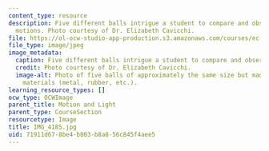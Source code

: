 ```yaml
---
content_type: resource
description: Five different balls intrigue a student to compare and observe their
  motions. Photo courtesy of Dr. Elizabeth Cavicchi.
file: https://ol-ocw-studio-app-production.s3.amazonaws.com/courses/ec-050-recreate-experiments-from-history-inform-the-future-from-the-past-galileo-january-iap-2010/71911d678be4b803b8a856c845f4aee5_IMG_4185.jpg
file_type: image/jpeg
image_metadata:
  caption: Five different balls intrigue a student to compare and observe their motions.
  credit: Photo courtesy of Dr. Elizabeth Cavicchi.
  image-alt: Photo of five balls of approximately the same size but made up of different
    materials (metal, rubber, etc.).
learning_resource_types: []
ocw_type: OCWImage
parent_title: Motion and Light
parent_type: CourseSection
resourcetype: Image
title: IMG_4185.jpg
uid: 71911d67-8be4-b803-b8a8-56c845f4aee5
---
```


